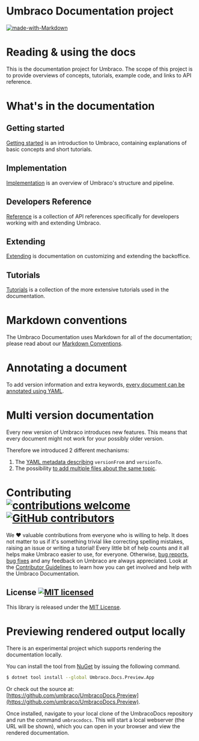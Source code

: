 # Umbraco Documentation project
 [![made-with-Markdown](https://img.shields.io/badge/Made%20with-Markdown-1f425f.svg)](http://commonmark.org)

# Reading & using the docs
This is the documentation project for Umbraco. The scope of this project is to provide overviews of concepts, tutorials, example code, and links to API reference.

# What's in the documentation

## Getting started
[Getting started](Getting-Started/) is an introduction to Umbraco, containing explanations of basic concepts and short tutorials.

## Implementation
[Implementation](Implementation/) is an overview of Umbraco's structure and pipeline.

## Developers Reference
[Reference](Reference/index.md) is a collection of API references specifically for developers working with and extending Umbraco.

## Extending
[Extending](Extending/) is documentation on customizing and extending the backoffice.

## Tutorials
[Tutorials](Tutorials/) is a collection of the more extensive tutorials used in the documentation.

# Markdown conventions
The Umbraco Documentation uses Markdown for all of the documentation; please read about our [Markdown Conventions](Contribute/Markdown-Conventions/).

# Annotating a document

To add version information and extra keywords, [every document can be annotated using YAML](Contribute/Adding-Metadata/index.md).

# Multi version documentation
Every new version of Umbraco introduces new features. This means that every document might not work for your possibly older version.

Therefore we introduced 2 different mechanisms:
1. The [YAML metadata describing](Contribute/Adding-Metadata/index.md) `versionFrom` and `versionTo`.
2. The possibility [to add multiple files about the same topic](Contribute/File-Naming-Conventions/index.md).

# Contributing [![contributions welcome](https://img.shields.io/badge/contributions-welcome-brightgreen.svg?style=flat)](https://github.com/umbraco/UmbracoDocs/issues) [![GitHub contributors](https://img.shields.io/github/contributors/umbraco/UmbracoDocs.svg)](https://GitHub.com/umbraco/UmbracoDocsgraphs/contributors/)
We :heart: valuable contributions from everyone who is willing to help. It does not matter to us if it's something trivial like correcting spelling mistakes, raising an issue or writing a tutorial! Every little bit of help counts and it all helps make Umbraco easier to use, for everyone.
Otherwise, [bug reports](https://github.com/umbraco/UmbracoDocs/issues/), [bug fixes](https://github.com/umbraco/UmbracoDocs/pulls) and any feedback on Umbraco are always appreciated.
Look at the [Contributor Guidelines](CONTRIBUTING.md) to learn how you can get involved and help with the Umbraco Documentation.
## License [![MIT licensed](https://img.shields.io/badge/license-MIT-blue.svg)](./LICENSE.md)
This library is released under the [MIT License](LICENSE.md).

# Previewing rendered output locally

There is an experimental project which supports rendering the documentation locally.

You can install the tool from [NuGet](https://www.nuget.org/packages/Umbraco.Docs.Preview.App/) by issuing the following command.

```bash
$ dotnet tool install --global Umbraco.Docs.Preview.App
```

Or check out the source at: [https://github.com/umbraco/UmbracoDocs.Preview](https://github.com/umbraco/UmbracoDocs.Preview).

Once installed, navigate to your local clone of the UmbracoDocs repository and run the command `umbracodocs`. This will start a local webserver (the URL will be shown), which you can open in your browser and view the rendered documentation.
